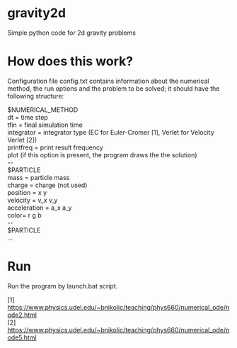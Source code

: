 # gravity2d
Simple python code for 2d gravity problems

# How does this work?
Configuration file config.txt contains information about the numerical method, the run options and the problem to be solved; it should have the following structure:

$NUMERICAL_METHOD  
dt = time step  
tfin = final simulation time  
integrator = integrator type (EC for Euler-Cromer [1], Verlet for Velocity Verlet [2])  
printfreq = print result frequency  
plot (if this option is present, the program draws the the solution)  
\--  
$PARTICLE  
mass = particle mass  
charge = charge (not used)  
position = x y  
velocity = v_x v_y  
acceleration = a_x a_y  
color= r g b  
\--  
$PARTICLE   
...  

# Run
Run the program by launch.bat script.  
  
[1] https://www.physics.udel.edu/~bnikolic/teaching/phys660/numerical_ode/node2.html  
[2] https://www.physics.udel.edu/~bnikolic/teaching/phys660/numerical_ode/node5.html
